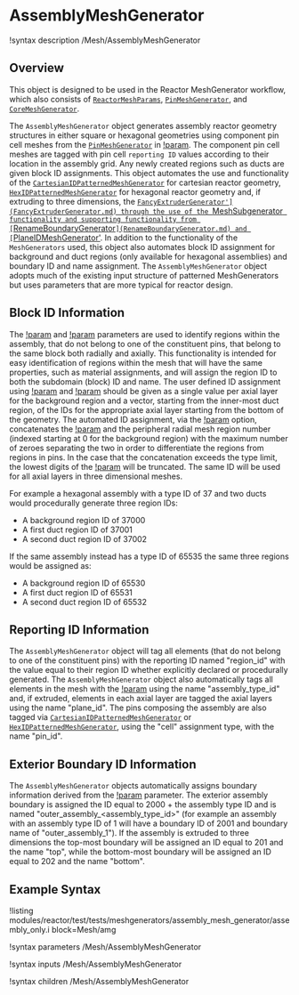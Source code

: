 # AssemblyMeshGenerator

!syntax description /Mesh/AssemblyMeshGenerator

## Overview
This object is designed to be used in the Reactor MeshGenerator workflow, which also consists of [`ReactorMeshParams`](ReactorMeshParams.md), [`PinMeshGenerator`](PinMeshGenerator.md), and [`CoreMeshGenerator`](CoreMeshGenerator.md).

The `AssemblyMeshGenerator` object generates assembly reactor geometry structures in either square or hexagonal geometries using component pin cell meshes from the [`PinMeshGenerator`](PinMeshGenerator.md) in [!param](/Mesh/AssemblyMeshGenerator/inputs). The component pin cell meshes are tagged with pin cell `reporting ID` values according to their location in the assembly grid. Any newly created regions such as ducts are given block ID assignments.
This object automates the use and functionality of the [`CartesianIDPatternedMeshGenerator`](CartesianIDPatternedMeshGenerator.md) for cartesian  reactor geometry, [`HexIDPatternedMeshGenerator`](HexIDPatternedMeshGenerator.md) for hexagonal reactor geometry and, if extruding to three dimensions, the [`FancyExtruderGenerator'](FancyExtruderGenerator.md) through the use of the `MeshSubgenerator` functionality and supporting functionality from [`RenameBoundaryGenerator`](RenameBoundaryGenerator.md) and [`PlaneIDMeshGenerator'](PlaneIDMeshGenerator.md). In addition to the functionality of the `MeshGenerators` used, this object also automates block ID assignment for background and duct regions (only available for hexagonal assemblies) and boundary ID and name assignment.
The `AssemblyMeshGenerator` object adopts much of the existing input structure of patterned MeshGenerators but uses parameters that are more typical for reactor design.

## Block ID Information
The [!param](/Mesh/AssemblyMeshGenerator/background_region_id) and [!param](/Mesh/AssemblyMeshGenerator/duct_region_ids) parameters are used to identify regions within the assembly, that do not belong to one of the constituent pins, that belong to the same block both radially and axially. This functionality is intended for easy identification of regions within the mesh that will have the same properties, such as material assignments, and will assign the region ID to both the subdomain (block) ID and name.
The user defined ID assignment using [!param](/Mesh/AssemblyMeshGenerator/background_region_id) and [!param](/Mesh/AssemblyMeshGenerator/duct_region_ids) should be given as a single value per axial layer for the background region and a vector, starting from the inner-most duct region, of the IDs for the appropriate axial layer starting from the bottom of the geometry. 
The automated ID assignment, via the [!param](/Mesh/ReactorMeshParams/procedural_region_ids) option, concatenates the [!param](/Mesh/AssemblyMeshGenerator/assembly_type) and the peripheral radial mesh region number (indexed starting at 0 for the background region) with the maximum number of zeroes separating the two in order to differentiate the regions from regions in pins. In the case that the concatenation exceeds the type limit, the lowest digits of the [!param](/Mesh/AssemblyMeshGenerator/assembly_type) will be truncated. The same ID will be used for all axial layers in three dimensional meshes.

For example a hexagonal assembly with a type ID of 37 and two ducts would procedurally generate three region IDs:
- A background region ID of 37000
- A first duct region ID of 37001
- A second duct region ID of 37002

If the same assembly instead has a type ID of 65535 the same three regions would be assigned as:
- A background region ID of 65530
- A first duct region ID of 65531
- A second duct region ID of 65532

## Reporting ID Information
The `AssemblyMeshGenerator` object will tag all elements (that do not belong to one of the constituent pins) with the reporting ID named "region_id" with the value equal to their region ID whether explicitly declared or procedurally generated.
The `AssemblyMeshGenerator` object also automatically tags all elements in the mesh with the [!param](/Mesh/AssemblyMeshGenerator/assembly_type) using the name "assembly_type_id" and, if extruded, elements in each axial layer are tagged the axial layers using the name "plane_id". The pins composing the assembly are also tagged via [`CartesianIDPatternedMeshGenerator`](CartesianIDPatternedMeshGenerator.md) or [`HexIDPatternedMeshGenerator`](HexIDPatternedMeshGenerator.md), using the "cell" assignment type, with the name "pin_id".

## Exterior Boundary ID Information
The `AssemblyMeshGenerator` objects automatically assigns boundary information derived from the [!param](/Mesh/AssemblyMeshGenerator/assembly_type) parameter. The exterior assembly boundary is assigned the ID equal to 2000 + the assembly type ID and is named "outer_assembly_<assembly_type_id>" (for example an assembly with an assembly type ID of 1 will have a boundary ID of 2001 and boundary name of "outer_assembly_1").
If the assembly is extruded to three dimensions the top-most boundary will be assigned an ID equal to 201 and the name "top", while the bottom-most boundary will be assigned an ID equal to 202 and the name "bottom".

## Example Syntax

!listing modules/reactor/test/tests/meshgenerators/assembly_mesh_generator/assembly_only.i block=Mesh/amg

!syntax parameters /Mesh/AssemblyMeshGenerator

!syntax inputs /Mesh/AssemblyMeshGenerator

!syntax children /Mesh/AssemblyMeshGenerator
